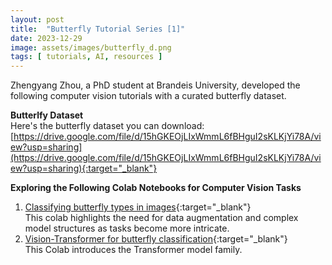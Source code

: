 ```yaml
---
layout: post
title:  "Butterfly Tutorial Series [1]"
date: 2023-12-29
image: assets/images/butterfly_d.png
tags: [ tutorials, AI, resources ]
---
```


Zhengyang Zhou, a PhD student at Brandeis University, developed the following computer vision tutorials with a curated butterfly dataset.

**Butterlfy Dataset**   
Here's the butterfly dataset you can download:   
[https://drive.google.com/file/d/15hGKEOjLIxWmmL6fBHguI2sKLKjYi78A/view?usp=sharing](https://drive.google.com/file/d/15hGKEOjLIxWmmL6fBHguI2sKLKjYi78A/view?usp=sharing){:target="_blank"}


**Exploring the Following Colab Notebooks for Computer Vision Tasks**     

1. [Classifying butterfly types in images](https://drive.google.com/file/d/1HfjGaiEI0TrF9AA0BbL57Bi8QUfucSmx/view?usp=sharing){:target="_blank"}   
This colab highlights the need for data augmentation and complex model structures as tasks become more intricate.
2. [Vision-Transformer for butterfly classification](https://drive.google.com/file/d/1Pz9JI-RmBeBoHFpDt7k48zFknb5Dhk14/view?usp=sharing){:target="_blank"}   
This Colab introduces the Transformer model family.

